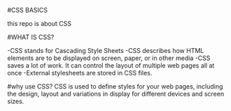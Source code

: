 #CSS BASICS

this repo is about CSS

#WHAT IS CSS?

-CSS stands for Cascading Style Sheets
-CSS describes how HTML elements are to be displayed on screen, paper, or in other media
-CSS saves a lot of work. It can control the layout of multiple web pages all at once
-External stylesheets are stored in CSS files.

#why use CSS?
CSS is used to define styles for your web pages, including the design, layout and variations in display for different devices and screen sizes.
